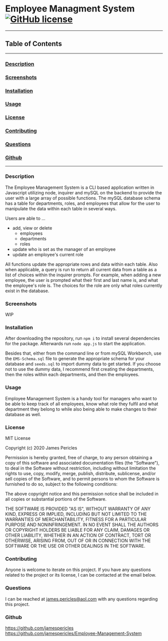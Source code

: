 # Employee Managment System [![GitHub license](https://img.shields.io/github/license/Naereen/StrapDown.js.svg)](https://github.com/Naereen/StrapDown.js/blob/master/LICENSE)

---

## Table of Contents

---

### [Description](#Description)

### [Screenshots](#Screenshots)

### [Installation](#Installation)

### [Usage](#Usage)

### [License](#License)

### [Contributing](#Contributing)

### [Questions](#Questions)

### [Github](#Github)

---

### <a name="Description"></a>Description

The Employee Management System is a CLI based application written in Javascript utilizing node, inquirer and mySQL on the backend to provide the user with a large array of possible functions. The mySQL database schema has a table for departments, roles, and employees that allow for the user to manipulate the data within each table in several ways.

Users are able to ...
- add, view or delete
  - employees 
  - departments 
  - roles 
- update who is set as the manager of an employee 
- update an employee's current role

All functions update the appropriate rows and data within each table. Also when applicable, a query is run to return all current data from a table as a list of choices within the inquirer prompts. For example, when adding a new employee, the user is prompted what their first and last name is, and what the employee's role is. The choices for the role are only what roles currently exist in the database.

### <a name="Screenshots"></a>Screenshots

WIP

### <a name="Installation"></a>Installation

After downloading the repository, run `npm i` to install several dependencies for the package. Afterwards run `node app.js` to start the application.

Besides that, either from the command line or from mySQL Workbench, use the `EMS-Schema.sql` file to generate the appropriate schema for your database and `seeds.sql` to import dummy data to get started. If you choose not to use the dummy data, I recommend first creating the departments, then the roles within each departments, and then the employees.

### <a name="Usage"></a>Usage

Employee Management System is a handy tool for managers who want to be able to keep track of all employees, know what role they fulfil and what department they belong to while also being able to make changes to their database as well.

### <a name="License"></a>License

MIT License

Copyright (c) 2020 James Pericles

Permission is hereby granted, free of charge, to any person obtaining a copy
of this software and associated documentation files (the "Software"), to deal
in the Software without restriction, including without limitation the rights
to use, copy, modify, merge, publish, distribute, sublicense, and/or sell
copies of the Software, and to permit persons to whom the Software is
furnished to do so, subject to the following conditions:

The above copyright notice and this permission notice shall be included in all
copies or substantial portions of the Software.

THE SOFTWARE IS PROVIDED "AS IS", WITHOUT WARRANTY OF ANY KIND, EXPRESS OR
IMPLIED, INCLUDING BUT NOT LIMITED TO THE WARRANTIES OF MERCHANTABILITY,
FITNESS FOR A PARTICULAR PURPOSE AND NONINFRINGEMENT. IN NO EVENT SHALL THE
AUTHORS OR COPYRIGHT HOLDERS BE LIABLE FOR ANY CLAIM, DAMAGES OR OTHER
LIABILITY, WHETHER IN AN ACTION OF CONTRACT, TORT OR OTHERWISE, ARISING FROM,
OUT OF OR IN CONNECTION WITH THE SOFTWARE OR THE USE OR OTHER DEALINGS IN THE
SOFTWARE.

### <a name="Contributing"></a>Contributing

Anyone is welcome to iterate on this project. If you have any questions related to the project or its license, I can be contacted at the email below.

### <a name="Questions"></a>Questions

I can be reached at james.pericles@aol.com with any questions regarding this project.

### <a name="Github"></a>Github

https://github.com/jamespericles https://github.com/jamespericles/Employee-Management-System
